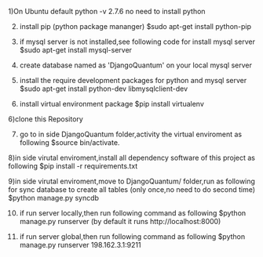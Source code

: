 1)On Ubuntu default python -v 2.7.6
no need to install python

2) install pip (python package mananger)
  $sudo apt-get install python-pip

3) if mysql server is not installed,see following code for install
mysql server
   $sudo apt-get install mysql-server

4) create database named as 'DjangoQuantum' on your local mysql server

5) install the require development packages for python and mysql server
   $sudo apt-get install python-dev libmysqlclient-dev

5) install virtual environment package
   $pip install virtualenv

6)clone this Repository 

7) go to in side DjangoQuantum folder,activity the virtual enviroment as following
   $source bin/activate.

8)in side virutal enviroment,install all dependency software of this project as following
   $pip install -r requirements.txt

9)in side virutal enviroment,move to DjangoQuantum/ folder,run as following for sync database to create all tables (only once,no need to do second time)
   $python manage.py syncdb

10) if run server locally,then run following command as following
    $python manage.py runserver   (by default it runs http://localhost:8000)

11) if run server global,then run following command as following
     $python manage.py runserver 198.162.3.1:9211
